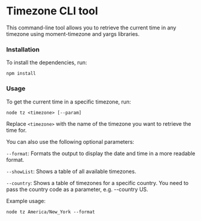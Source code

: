# Timezone CLI tool
This command-line tool allows you to retrieve the current time in any timezone using moment-timezone and yargs libraries.

### Installation
To install the dependencies, run:

```npm install```

### Usage
To get the current time in a specific timezone, run:

```node tz <timezone> [--param]```

Replace `<timezone>` with the name of the timezone you want to retrieve the time for.

You can also use the following optional parameters:

``--format``: Formats the output to display the date and time in a more readable format.

``--showList``: Shows a table of all available timezones.

``--country``: Shows a table of timezones for a specific country. You need to pass the country code as a parameter, e.g. --country US.

Example usage:

```node tz America/New_York --format```